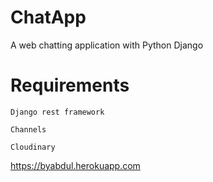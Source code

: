 # ChatApp
A web chatting application with Python Django

# Requirements
    Django rest framework

    Channels
    
    Cloudinary


 https://byabdul.herokuapp.com
